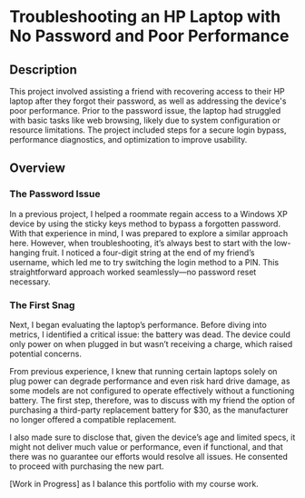 <h1>Troubleshooting an HP Laptop with No Password and Poor Performance</h1>

<h2>Description</h2>
This project involved assisting a friend with recovering access to their HP laptop after they forgot their password, as well as addressing the device's poor performance. Prior to the password issue, the laptop had struggled with basic tasks like web browsing, likely due to system configuration or resource limitations. The project included steps for a secure login bypass, performance diagnostics, and optimization to improve usability.
<br />


<h2>Overview</h2>

<h3>The Password Issue</h3>
<p>In a previous project, I helped a roommate regain access to a Windows XP device by using the sticky keys method to bypass a forgotten password. With that experience in mind, I was prepared to explore a similar approach here. However, when troubleshooting, it’s always best to start with the low-hanging fruit. I noticed a four-digit string at the end of my friend’s username, which led me to try switching the login method to a PIN. This straightforward approach worked seamlessly—no password reset necessary.</p>

<h3>The First Snag</h3>
<p>Next, I began evaluating the laptop’s performance. Before diving into metrics, I identified a critical issue: the battery was dead. The device could only power on when plugged in but wasn’t receiving a charge, which raised potential concerns.</p>

<p>From previous experience, I knew that running certain laptops solely on plug power can degrade performance and even risk hard drive damage, as some models are not configured to operate effectively without a functioning battery. The first step, therefore, was to discuss with my friend the option of purchasing a third-party replacement battery for $30, as the manufacturer no longer offered a compatible replacement.</p>

<p>I also made sure to disclose that, given the device’s age and limited specs, it might not deliver much value or performance, even if functional, and that there was no guarantee our efforts would resolve all issues. He consented to proceed with purchasing the new part. </p>

[Work in Progress] as I balance this portfolio with my course work.




<p>
 
</p>


<!--
 ```diff
- text in red
+ text in green
! text in orange
# text in gray
@@ text in purple (and bold)@@
```
--!>
